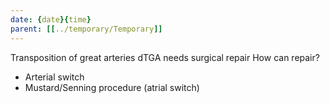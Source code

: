 ```yaml
---
date: {date}{time}
parent: [[../temporary/Temporary]]
---
```


Transposition of great arteries
dTGA needs surgical repair
How can repair? 
- Arterial switch
- Mustard/Senning procedure (atrial switch)